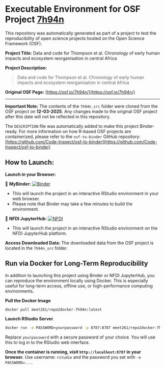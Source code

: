 # Executable Environment for OSF Project [7h94n](https://osf.io/7h94n/)

This repository was automatically generated as part of a project to test the reproducibility of open science projects hosted on the Open Science Framework (OSF).

**Project Title:** Data and code for Thompson et al. Chronology of early human impacts and ecosystem reorganisation in central Africa

**Project Description:**
> Data and code for Thompson et al. Chronology of early human impacts and ecosystem reorganisation in central Africa

**Original OSF Page:** [https://osf.io/7h94n/](https://osf.io/7h94n/)

---

**Important Note:** The contents of the `7h94n_src` folder were cloned from the OSF project on **12-03-2025**. Any changes made to the original OSF project after this date will not be reflected in this repository.

The `DESCRIPTION` file was automatically added to make this project Binder-ready. For more information on how R-based OSF projects are containerized, please refer to the `osf-to-binder` GitHub repository: [https://github.com/Code-Inspect/osf-to-binder](https://github.com/Code-Inspect/osf-to-binder)

## How to Launch:

**Launch in your Browser:**

🚀 **MyBinder:** [![Binder](https://mybinder.org/badge_logo.svg)](https://mybinder.org/v2/gh/meet261/osf_7h94n/HEAD?urlpath=rstudio)

   * This will launch the project in an interactive RStudio environment in your web browser.
   * Please note that Binder may take a few minutes to build the environment.

🚀 **NFDI JupyterHub:** [![NFDI](https://nfdi-jupyter.de/images/nfdi_badge.svg)](https://hub.nfdi-jupyter.de/r2d/gh/meet261/osf_7h94n/HEAD?urlpath=rstudio)

   * This will launch the project in an interactive RStudio environment on the NFDI JupyterHub platform.

**Access Downloaded Data:**
The downloaded data from the OSF project is located in the `7h94n_src` folder.

## Run via Docker for Long-Term Reproducibility

In addition to launching this project using Binder or NFDI JupyterHub, you can reproduce the environment locally using Docker. This is especially useful for long-term access, offline use, or high-performance computing environments.

**Pull the Docker Image**

```bash
docker pull meet261/repo2docker-7h94n:latest
```

**Launch RStudio Server**

```bash
docker run -e PASSWORD=yourpassword -p 8787:8787 meet261/repo2docker-7h94n
```
Replace `yourpassword` with a secure password of your choice. You will use this to log in to the RStudio web interface.

**Once the container is running, visit `http://localhost:8787` in your browser.**
Use username: `rstudio` and the password you set with `-e PASSWORD=...`.
